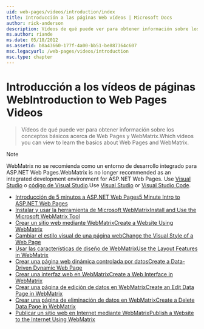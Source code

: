 ```yaml
---
uid: web-pages/videos/introduction/index
title: Introducción a las páginas Web vídeos | Microsoft Docs
author: rick-anderson
description: Vídeos de qué puede ver para obtener información sobre los conceptos básicos acerca de Web Pages y WebMatrix.
ms.author: riande
ms.date: 05/18/2012
ms.assetid: b8a43660-177f-4a00-bb51-be887364c607
msc.legacyurl: /web-pages/videos/introduction
msc.type: chapter
---
```

<a name="introduction-to-web-pages-videos"></a><span data-ttu-id="4e168-103">Introducción a los vídeos de páginas Web</span><span class="sxs-lookup"><span data-stu-id="4e168-103">Introduction to Web Pages Videos</span></span>
====================
> <span data-ttu-id="4e168-104">Vídeos de qué puede ver para obtener información sobre los conceptos básicos acerca de Web Pages y WebMatrix.</span><span class="sxs-lookup"><span data-stu-id="4e168-104">Which videos you can view to learn the basics about Web Pages and WebMatrix.</span></span>

> [!NOTE] 
> <span data-ttu-id="4e168-105">WebMatrix no se recomienda como un entorno de desarrollo integrado para ASP.NET Web Pages.</span><span class="sxs-lookup"><span data-stu-id="4e168-105">WebMatrix is no longer recommended as an integrated development environment for ASP.NET Web Pages.</span></span> <span data-ttu-id="4e168-106">Use [Visual Studio](xref:aspnet/web-pages/overview/getting-started/program-asp-net-web-pages-in-visual-studio) o [código de Visual Studio](https://code.visualstudio.com/).</span><span class="sxs-lookup"><span data-stu-id="4e168-106">Use [Visual Studio](xref:aspnet/web-pages/overview/getting-started/program-asp-net-web-pages-in-visual-studio) or [Visual Studio Code](https://code.visualstudio.com/).</span></span>


- [<span data-ttu-id="4e168-107">Introducción de 5 minutos a ASP.NET Web Pages</span><span class="sxs-lookup"><span data-stu-id="4e168-107">5 Minute Intro to ASP.NET Web Pages</span></span>](5-minute-introduction-to-aspnet-web-pages.md)
- [<span data-ttu-id="4e168-108">Instalar y usar la herramienta de Microsoft WebMatrix</span><span class="sxs-lookup"><span data-stu-id="4e168-108">Install and Use the Microsoft WebMatrix Tool</span></span>](install-and-use-the-microsoft-webmatrix-tool.md)
- [<span data-ttu-id="4e168-109">Crear un sitio web mediante WebMatrix</span><span class="sxs-lookup"><span data-stu-id="4e168-109">Create a Website Using WebMatrix</span></span>](create-a-website-using-webmatrix.md)
- [<span data-ttu-id="4e168-110">Cambiar el estilo visual de una página web</span><span class="sxs-lookup"><span data-stu-id="4e168-110">Change the Visual Style of a Web Page</span></span>](change-the-visual-style-of-a-web-page.md)
- [<span data-ttu-id="4e168-111">Usar las características de diseño de WebMatrix</span><span class="sxs-lookup"><span data-stu-id="4e168-111">Use the Layout Features in WebMatrix</span></span>](use-the-layout-features-in-webmatrix.md)
- [<span data-ttu-id="4e168-112">Crear una página web dinámica controlada por datos</span><span class="sxs-lookup"><span data-stu-id="4e168-112">Create a Data-Driven Dynamic Web Page</span></span>](create-a-data-driven-dynamic-web-page.md)
- [<span data-ttu-id="4e168-113">Crear una interfaz web en WebMatrix</span><span class="sxs-lookup"><span data-stu-id="4e168-113">Create a Web Interface in WebMatrix</span></span>](create-a-web-interface-in-webmatrix.md)
- [<span data-ttu-id="4e168-114">Crear una página de edición de datos en WebMatrix</span><span class="sxs-lookup"><span data-stu-id="4e168-114">Create an Edit Data Page in WebMatrix</span></span>](create-an-edit-data-page-in-webmatrix.md)
- [<span data-ttu-id="4e168-115">Crear una página de eliminación de datos en WebMatrix</span><span class="sxs-lookup"><span data-stu-id="4e168-115">Create a Delete Data Page in WebMatrix</span></span>](create-a-delete-data-page-in-webmatrix.md)
- [<span data-ttu-id="4e168-116">Publicar un sitio web en Internet mediante WebMatrix</span><span class="sxs-lookup"><span data-stu-id="4e168-116">Publish a Website to the Internet Using WebMatrix</span></span>](publish-a-website-to-the-internet-using-webmatrix.md)
